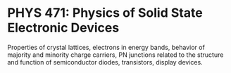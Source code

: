 # PHYS 471: Physics of Solid State Electronic Devices

Properties of crystal lattices, electrons in energy bands, behavior of majority and minority charge carriers, PN junctions related to the structure and function of semiconductor diodes, transistors, display devices.